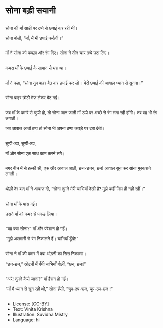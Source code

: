 # सोना बड़ी सयानी

##
सोना की माँ साड़ी पर ठप्पे से छपाई कर रही थीं।

सोना बोली, “माँ, मैं भी छपाई करूँगी।”

##
माँ ने सोना को कपड़ा और रंग दिए। सोना ने तीन चार ठप्पे उठा लिए।

##
कमरा माँ के छपाई के सामान से भरा था।

##
माँ ने कहा, “सोना तुम बाहर बैठ कर छपाई कर लो। मेरी छपाई की आवाज़ ध्यान से सुनना।”

##
सोना बाहर छोटी मेज़ लेकर बैठ गई।

##
जब माँ के कमरे से चुप्पी हो, तो सोना जान जाती माँ ठप्पे पर अच्छे से रंग लगा रही होंगी। तब वह भी रंग लगाती।

जब आवाज़ आती ठप्प तो सोना भी अपना ठप्पा कपड़े पर दबा देती।

##
चुप्पी-ठप, चुप्पी-ठप,

माँ और सोना एक साथ काम करने लगे। 

##
मगर बीच में से हल्की सी, एक और आवाज़ आती, छन-छनन, छन! आवाज़ सुन कर सोना मुस्कराने लगती।

##
थोड़ी देर बाद माँ ने आवाज़ दी, “सोना तुमने मेरी चाभियाँ देखी हैं? मुझे कहीं मिल ही नहीं रहीं।”

##
सोना माँ के पास गई।

उसने माँ को कमर से पकड़ लिया।

##
“यह क्या सोना?” माँ और परेशान हो गईं।

“मुझे अलमारी से रंग निकालने हैं। चाभियाँ ढूँढो!”

##
सोना ने माँ की कमर में दबा ओढ़नी का सिरा निकाला।

“छन-छन,” ओढ़नी में बँधी चाभियाँ बोलीं, “छन, छन!”

##
“अरे! तुमने कैसे जाना?” माँ हैरान हो गईं।

“माँ मैं ध्यान से सुन रही थी,” सोना हँसी, “चुप-ठप-छन, चुप-ठप-छन !”

##
* License: [CC-BY]
* Text: Vinita Krishna
* Illustration: Suvidha Mistry
* Language: hi
